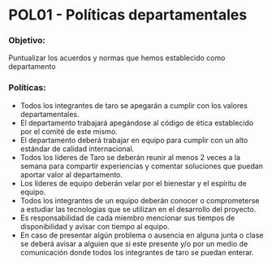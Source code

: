 # POL01 - Políticas departamentales


### Objetivo:
<p>Puntualizar los acuerdos y normas que hemos establecido como departamento </p>

### Políticas:
<ul>
<li>Todos los integrantes de taro se apegarán a cumplir con los valores departamentales.</li>
<li>El departamento trabajará apegándose al código de ética establecido por el comité de este mismo.</li>
<li>El departamento deberá trabajar en equipo para cumplir con un alto estándar de calidad internacional.  </li>
<li>Todos los líderes de Taro se deberán reunir al menos 2 veces a la semana para compartir experiencias y comentar soluciones que puedan aportar valor al departamento. </li>
<li>Los líderes de equipo deberán velar por el bienestar y el espíritu de equipo.</li>
<li>Todos los integrantes de un equipo deberán conocer o comprometerse a estudiar las tecnologías que se utilizan en el desarrollo del proyecto.</li>
<li>Es responsabilidad de cada miembro mencionar sus tiempos de disponibilidad y avisar con tiempo al equipo.</li>
<li>En caso de presentar algún problema o ausencia en alguna junta o clase se deberá avisar a alguien que si este presente y/o por un medio de comunicación donde todos los integrantes de taro se puedan enterar.</li>
</ul>
